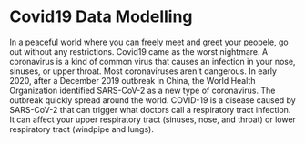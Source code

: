 # Covid19 Data Modelling

In a peaceful world where you can freely meet and greet your peopele, go out without any restrictions. Covid19 came as the worst nightmare. A coronavirus is a kind of common virus that causes an infection in your nose, sinuses, or upper throat. Most coronaviruses aren't dangerous. In early 2020, after a December 2019 outbreak in China, the World Health Organization identified SARS-CoV-2 as a new type of coronavirus. The outbreak quickly spread around the world. COVID-19 is a disease caused by SARS-CoV-2 that can trigger what doctors call a respiratory tract infection. It can affect your upper respiratory tract (sinuses, nose, and throat) or lower respiratory tract (windpipe and lungs). 


